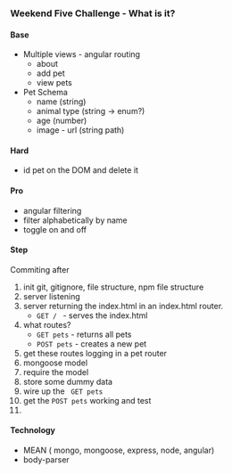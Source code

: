 ### Weekend Five Challenge - What is it?
#### Base
- Multiple views - angular routing
	- about
	- add pet
	- view pets
- Pet Schema 
	- name (string)
	- animal type (string -> enum?)
	- age (number)
	- image - url (string path)

#### Hard
- id pet on the DOM and delete it

#### Pro
- angular filtering
- filter alphabetically by name
- toggle on and off


#### Step 
Commiting after
1. init git, gitignore, file structure, npm file structure
2. server listening
4. server returning the index.html in an index.html router.
	- ```GET / ``` - serves the index.html
5. what routes? 
	- ```GET pets``` - returns all pets
	- ```POST pets``` - creates a new pet
6. get these routes logging in a pet router
7. mongoose model
8. require the model
9. store some dummy data
10. wire up the ``` GET pets```
11. get the ```POST pets``` working and test
12.


#### Technology
- MEAN ( mongo, mongoose, express, node, angular)
- body-parser
